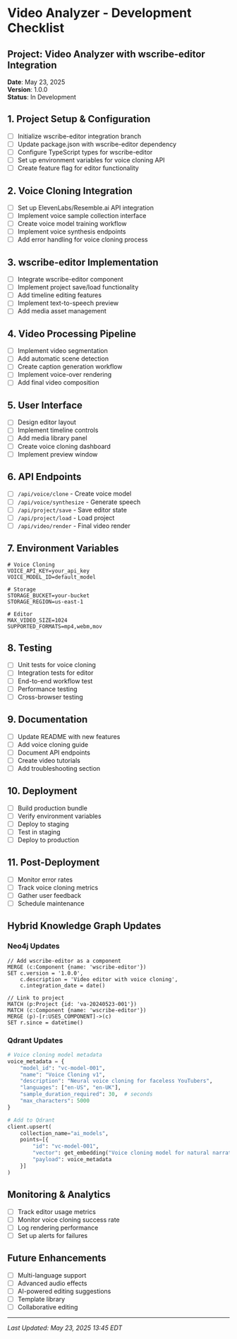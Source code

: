 # Video Analyzer - Development Checklist

## Project: Video Analyzer with wscribe-editor Integration
**Date**: May 23, 2025  
**Version**: 1.0.0  
**Status**: In Development

## 1. Project Setup & Configuration
- [ ] Initialize wscribe-editor integration branch
- [ ] Update package.json with wscribe-editor dependency
- [ ] Configure TypeScript types for wscribe-editor
- [ ] Set up environment variables for voice cloning API
- [ ] Create feature flag for editor functionality

## 2. Voice Cloning Integration
- [ ] Set up ElevenLabs/Resemble.ai API integration
- [ ] Implement voice sample collection interface
- [ ] Create voice model training workflow
- [ ] Implement voice synthesis endpoints
- [ ] Add error handling for voice cloning process

## 3. wscribe-editor Implementation
- [ ] Integrate wscribe-editor component
- [ ] Implement project save/load functionality
- [ ] Add timeline editing features
- [ ] Implement text-to-speech preview
- [ ] Add media asset management

## 4. Video Processing Pipeline
- [ ] Implement video segmentation
- [ ] Add automatic scene detection
- [ ] Create caption generation workflow
- [ ] Implement voice-over rendering
- [ ] Add final video composition

## 5. User Interface
- [ ] Design editor layout
- [ ] Implement timeline controls
- [ ] Add media library panel
- [ ] Create voice cloning dashboard
- [ ] Implement preview window

## 6. API Endpoints
- [ ] `/api/voice/clone` - Create voice model
- [ ] `/api/voice/synthesize` - Generate speech
- [ ] `/api/project/save` - Save editor state
- [ ] `/api/project/load` - Load project
- [ ] `/api/video/render` - Final video render

## 7. Environment Variables
```env
# Voice Cloning
VOICE_API_KEY=your_api_key
VOICE_MODEL_ID=default_model

# Storage
STORAGE_BUCKET=your-bucket
STORAGE_REGION=us-east-1

# Editor
MAX_VIDEO_SIZE=1024
SUPPORTED_FORMATS=mp4,webm,mov
```

## 8. Testing
- [ ] Unit tests for voice cloning
- [ ] Integration tests for editor
- [ ] End-to-end workflow test
- [ ] Performance testing
- [ ] Cross-browser testing

## 9. Documentation
- [ ] Update README with new features
- [ ] Add voice cloning guide
- [ ] Document API endpoints
- [ ] Create video tutorials
- [ ] Add troubleshooting section

## 10. Deployment
- [ ] Build production bundle
- [ ] Verify environment variables
- [ ] Deploy to staging
- [ ] Test in staging
- [ ] Deploy to production

## 11. Post-Deployment
- [ ] Monitor error rates
- [ ] Track voice cloning metrics
- [ ] Gather user feedback
- [ ] Schedule maintenance

## Hybrid Knowledge Graph Updates

### Neo4j Updates
```cypher
// Add wscribe-editor as a component
MERGE (c:Component {name: 'wscribe-editor'})
SET c.version = '1.0.0',
    c.description = 'Video editor with voice cloning',
    c.integration_date = date()

// Link to project
MATCH (p:Project {id: 'va-20240523-001'})
MATCH (c:Component {name: 'wscribe-editor'})
MERGE (p)-[r:USES_COMPONENT]->(c)
SET r.since = datetime()
```

### Qdrant Updates
```python
# Voice cloning model metadata
voice_metadata = {
    "model_id": "vc-model-001",
    "name": "Voice Cloning v1",
    "description": "Neural voice cloning for faceless YouTubers",
    "languages": ["en-US", "en-UK"],
    "sample_duration_required": 30,  # seconds
    "max_characters": 5000
}

# Add to Qdrant
client.upsert(
    collection_name="ai_models",
    points=[{
        "id": "vc-model-001",
        "vector": get_embedding("Voice cloning model for natural narration"),
        "payload": voice_metadata
    }]
)
```

## Monitoring & Analytics
- [ ] Track editor usage metrics
- [ ] Monitor voice cloning success rate
- [ ] Log rendering performance
- [ ] Set up alerts for failures

## Future Enhancements
- [ ] Multi-language support
- [ ] Advanced audio effects
- [ ] AI-powered editing suggestions
- [ ] Template library
- [ ] Collaborative editing

---
*Last Updated: May 23, 2025 13:45 EDT*
